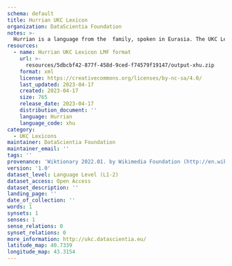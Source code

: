 ```yaml
---
schema: default
title: Hurrian UKC Lexicon
organization: DataScientia Foundation
notes: >-
  Hurrian is a language from the  family, spoken in Eurasia. The UKC Lexicon of Hurrian is represented as a lexico-semantic network. It consists of words, word senses, synsets, as well as sense-level and synset-level relationships.
resources:
  - name: Hurrian UKC Lexicon LMF format
    url: >-
      resources/5dbcbf42-877f-458d-9ced-f74579f19147/output-xhu.zip
    format: xml
    license: https://creativecommons.org/licenses/by-nc-sa/4.0/
    last_updated: 2023-04-17
    created: 2023-04-17
    size: 765
    release_date: 2023-04-17
    distribution_document: ''
    language: Hurrian
    language_code: xhu
category:
  - UKC Lexicons
maintainer: DataScientia Foundation
maintainer_email: ''
tags: ''
provenance: 'Wiktionary 2022.01. by Wikimedia Foundation (http://en.wiktionary.org); Princeton WordNet 2.1 by Princeton University (https://wordnet.princeton.edu)'
version: '1.0'
dataset_level: Language Level (L1-2)
dataset_access: Open Access
dataset_description: ''
landing_page: ''
date_of_collection: ''
words: 1
synsets: 1
senses: 1
sense_relations: 0
synset_relations: 0
more_information: http://ukc.datascientia.eu/
latitude_map: 40.7339
longitude_map: 43.3154
---
```

